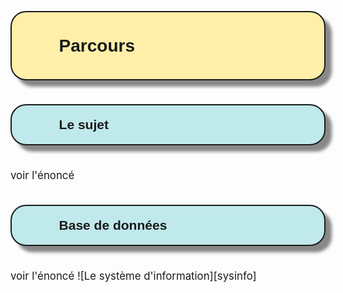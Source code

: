 <style>
h1 {
border: 2px solid;
border-radius: 25px;
box-shadow: 10px 10px 5px #888888;
margin: 1cm 0cm 1cm 0cm;
padding: 1cm 0cm 1cm 2cm;
background-color: #FFEFA9;
font-size: : 5.5em;
font-weight: bold;
font-family: Arial, Helvetica, sans-serif;
}

h2 {
border: 2px solid;
border-radius: 25px;
box-shadow: 10px 10px 5px #888888;
margin: 1cm 0cm 1cm 0cm;
padding: .5cm 0cm .5cm 2cm;
background-color: #C0E9EB;
font-size: : 200%;
font-weight: bold;
font-family: Arial, Helvetica, sans-serif;
}

h3 {
border: 2px solid;
border-radius: 25px;
box-shadow: 10px 10px 5px #888888;
margin: 1cm 0cm 1cm 0cm;
padding: .25cm 0cm .25cm 2cm;
background-color: #D8E7EB;
font-size: : 150%;
font-weight: bold;
font-family: Arial, Helvetica, sans-serif;
}

p {
font-size: larger;
}
</style>

# Parcours




## Le sujet
voir l'énoncé


## Base de données

voir l'énoncé
![Le système d'information][sysinfo]

